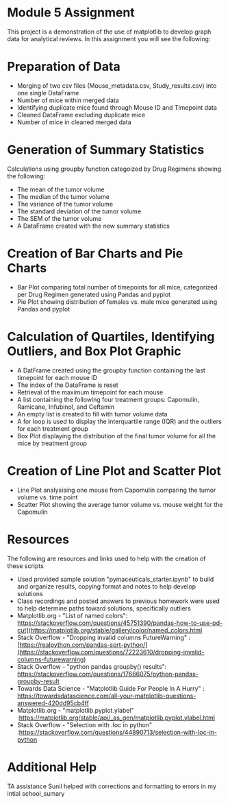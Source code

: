 # Module 5 Assignment

This project is a demonstration of the use of matplotlib to develop graph data for analytical reviews. In this assignment you will see the following:

# Preparation of Data
 - Merging of two csv files (Mouse_metadata.csv, Study_results.csv) into one single DataFrame
 - Number of mice within merged data
 - Identifying duplicate mice found through Mouse ID and Timepoint data
 - Cleaned DataFrame excluding duplicate mice
 - Number of mice in cleaned merged data

# Generation of Summary Statistics
Calculations using groupby function categoized by Drug Regimens showing the following:
  - The mean of the tumor volume 
  - The median of the tumor volume 
  - The variance of the tumor volume  
  - The standard deviation of the tumor volume 
  - The SEM of the tumor volume  
  - A DataFrame created with the new summary statistics
  
# Creation of Bar Charts and Pie Charts
  - Bar Plot comparing total number of timepoints for all mice, categorized per Drug Regimen generated using Pandas and pyplot
  - Pie Plot showing distribution of females vs. male mice generated using Pandas and pyplot

# Calculation of Quartiles, Identifying Outliers, and Box Plot Graphic
  - A DatFrame created using the groupby function containing  the last timepoint for each mouse ID  
  - The index of the DataFrame is reset
  - Retrieval of the maximum timepoint for each mouse
  - A list containing the following four treatment groups: Capomulin, Ramicane, Infubinol, and Ceftamin 
  - An empty list is created to fill with tumor volume data 
  - A for loop is used to display the interquartile range (IQR) and the outliers for each treatment group 
  - Box Plot displaying the distribution of the final tumor volume for all the mice by treatment group 

# Creation of Line Plot and Scatter Plot
  - Line Plot analysising one mouse from Capomulin comparing the tumor volume vs. time point 
  - Scatter Plot showing the average tumor volume vs. mouse weight for the Capomulin  

# Resources
The following are resources and links used to help with the creation of these scripts
 -  Used provided sample solution "pymaceuticals_starter.ipynb" to build and organize results, copying format and notes to help develop solutions
 -  Class recordings and posted answers to previous homework were used to help determine paths toward solutions, specifically outliers
 -  Matplotlib.org - "List of named colors": https://stackoverflow.com/questions/45751390/pandas-how-to-use-pd-cut](https://matplotlib.org/stable/gallery/color/named_colors.html
 -  Stack Overflow - "Dropping invalid columns FutureWarning" :[https://realpython.com/pandas-sort-python/](https://stackoverflow.com/questions/72223610/dropping-invalid-columns-futurewarning) 
 -  Stack Overflow - "python pandas groupby() results": https://stackoverflow.com/questions/17666075/python-pandas-groupby-result
 -  Towards Data Science - "Matplotlib Guide For People In A Hurry" : https://towardsdatascience.com/all-your-matplotlib-questions-answered-420dd95cb4ff
 -  Matplotlib.org - "matplotlib.pyplot.ylabel" :https://matplotlib.org/stable/api/_as_gen/matplotlib.pyplot.ylabel.html
 -  Stack Overflow - "Selection with .loc in python" :https://stackoverflow.com/questions/44890713/selection-with-loc-in-python

# Additional Help 
TA assistance Sunil helped with corrections and formatting to errors in my intial school_sumary 

